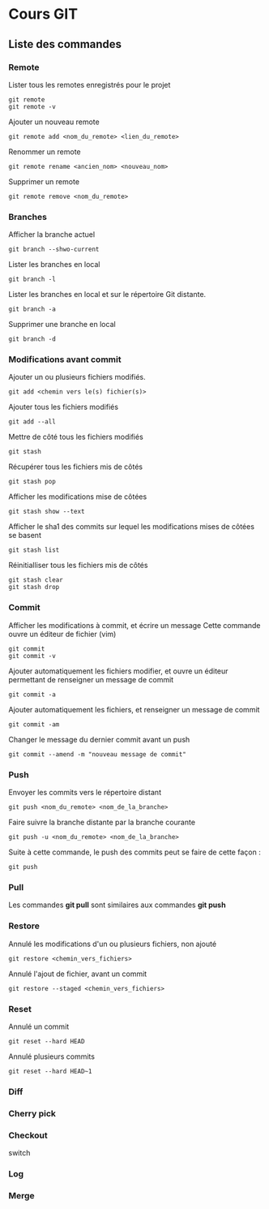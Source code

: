 # Cours GIT

## Liste des commandes

### Remote

Lister tous les remotes enregistrés pour le projet

    git remote
    git remote -v

Ajouter un nouveau remote

    git remote add <nom_du_remote> <lien_du_remote>

Renommer un remote

    git remote rename <ancien_nom> <nouveau_nom>

Supprimer un remote

    git remote remove <nom_du_remote>

### Branches

Afficher la branche actuel

    git branch --shwo-current

Lister les branches en local

    git branch -l

Lister les branches en local et sur le répertoire Git distante.

    git branch -a

Supprimer une branche en local

    git branch -d

### Modifications avant commit

Ajouter un ou plusieurs fichiers modifiés.

    git add <chemin vers le(s) fichier(s)>

Ajouter tous les fichiers modifiés

    git add --all

Mettre de côté tous les fichiers modifiés

    git stash

Récupérer tous les fichiers mis de côtés

    git stash pop

Afficher les modifications mise de côtées

    git stash show --text

Afficher le sha1 des commits sur lequel les modifications mises de côtées se basent 

    git stash list

Réinitialliser tous les fichiers mis de côtés

    git stash clear
    git stash drop

### Commit

Afficher les modifications à commit, et écrire un message
Cette commande ouvre un éditeur de fichier (vim)

    git commit
    git commit -v

Ajouter automatiquement les fichiers modifier, et ouvre un éditeur permettant de renseigner un message de commit

    git commit -a

Ajouter automatiquement les fichiers, et renseigner un message de commit

    git commit -am

Changer le message du dernier commit avant un push

    git commit --amend -m "nouveau message de commit"

### Push

Envoyer les commits vers le répertoire distant

    git push <nom_du_remote> <nom_de_la_branche>

Faire suivre la branche distante par la branche courante

    git push -u <nom_du_remote> <nom_de_la_branche>

Suite à cette commande, le push des commits peut se faire de cette façon : 

    git push 

### Pull

Les commandes **git pull** sont similaires aux commandes **git push**

### Restore

Annulé les modifications d'un ou plusieurs fichiers, non ajouté

    git restore <chemin_vers_fichiers>

Annulé l'ajout de fichier, avant un commit

    git restore --staged <chemin_vers_fichiers>

### Reset

Annulé un commit  

    git reset --hard HEAD

Annulé plusieurs commits

    git reset --hard HEAD~1

### Diff

### Cherry pick

### Checkout

switch

### Log

### Merge